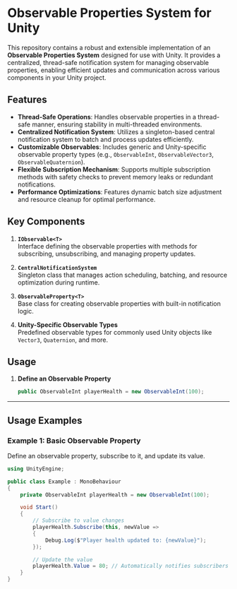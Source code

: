 # Observable Properties System for Unity

This repository contains a robust and extensible implementation of an **Observable Properties System** designed for use with Unity. It provides a centralized, thread-safe notification system for managing observable properties, enabling efficient updates and communication across various components in your Unity project.

## Features
- **Thread-Safe Operations**: Handles observable properties in a thread-safe manner, ensuring stability in multi-threaded environments.
- **Centralized Notification System**: Utilizes a singleton-based central notification system to batch and process updates efficiently.
- **Customizable Observables**: Includes generic and Unity-specific observable property types (e.g., `ObservableInt`, `ObservableVector3`, `ObservableQuaternion`).
- **Flexible Subscription Mechanism**: Supports multiple subscription methods with safety checks to prevent memory leaks or redundant notifications.
- **Performance Optimizations**: Features dynamic batch size adjustment and resource cleanup for optimal performance.

## Key Components
1. **`IObservable<T>`**  
   Interface defining the observable properties with methods for subscribing, unsubscribing, and managing property updates.
   
2. **`CentralNotificationSystem`**  
   Singleton class that manages action scheduling, batching, and resource optimization during runtime.
   
3. **`ObservableProperty<T>`**  
   Base class for creating observable properties with built-in notification logic.
   
4. **Unity-Specific Observable Types**  
   Predefined observable types for commonly used Unity objects like `Vector3`, `Quaternion`, and more.

## Usage
1. **Define an Observable Property**
   ```csharp
   public ObservableInt playerHealth = new ObservableInt(100);
---

## Usage Examples

### Example 1: Basic Observable Property
Define an observable property, subscribe to it, and update its value.

```csharp
using UnityEngine;

public class Example : MonoBehaviour
{
    private ObservableInt playerHealth = new ObservableInt(100);

    void Start()
    {
        // Subscribe to value changes
        playerHealth.Subscribe(this, newValue =>
        {
            Debug.Log($"Player health updated to: {newValue}");
        });

        // Update the value
        playerHealth.Value = 80; // Automatically notifies subscribers
    }
}
